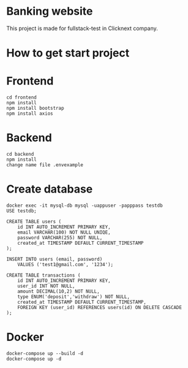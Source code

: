 
# Banking website

This project is made for fullstack-test in Clicknext company.

# How to get start project

# Frontend 

    cd frontend 
    npm install
    npm install bootstrap
    npm install axios

# Backend

    cd backend
    npm install
    change name file .envexample

# Create database

    docker exec -it mysql-db mysql -uappuser -papppass testdb
    USE testdb;

    CREATE TABLE users (
        id INT AUTO_INCREMENT PRIMARY KEY,
        email VARCHAR(100) NOT NULL UNIQE,
        password VARCHAR(255) NOT NULL,
        created_at TIMESTAMP DEFAULT CURRENT_TIMESTAMP
    );

    INSERT INTO users (email, password)
        VALUES ('test1@gmail.com', '1234');  

    CREATE TABLE transactions (
        id INT AUTO_INCREMENT PRIMARY KEY,
        user_id INT NOT NULL,
        amount DECIMAL(10,2) NOT NULL,
        type ENUM('deposit','withdraw') NOT NULL,
        created_at TIMESTAMP DEFAULT CURRENT_TIMESTAMP,
        FOREIGN KEY (user_id) REFERENCES users(id) ON DELETE CASCADE
    );

# Docker

    docker-compose up --build -d
    docker-compose up -d


